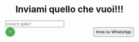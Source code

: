 
<html>
<head>
  <title>Pizzata giovedì</title>
  <meta name="viewport" content="width=device-width, initial-scale=1">
  <style>
    * {
      box-sizing: border-box;
    }

    body {
      font-family: Arial, sans-serif;
      margin: 0;
      padding: 20px;
    }

    h1 {
      text-align: center;
    }

    form {
      margin-bottom: 20px;
    }

    input[type="text"] {
      width: 100%;
      padding: 10px;
      margin-bottom: 10px;
    }

    .button-wrapper {
      display: flex;
      justify-content: space-between;
    }

    .add-button {
      width: 30px;
      height: 30px;
      background-color: #4CAF50;
      color: #fff;
      border: none;
      border-radius: 50%;
      cursor: pointer;
      display: flex;
      align-items: center;
      justify-content: center;
    }
  </style>
</head>
<body>
  <h1>Inviami quello che vuoi!!!</h1>

  <form onsubmit="return false;">
    <div id="boxWrapper">
      <input type="text" placeholder="cosa ti spila?" id="input1" />
    </div>
    <div class="button-wrapper">
      <button class="add-button" onclick="aggiungiBox()">+</button>
      <button onclick="confermaInvio()">Invia su WhatsApp</button>
    </div>
  </form>

  <script>
    function inviaListaWhatsApp() {
      var valori = [];
      var inputCount = document.getElementById("boxWrapper").getElementsByTagName("input").length;

      for (var i = 1; i <= inputCount; i++) {
        var inputId = "input" + i;
        var input = document.getElementById(inputId);
        valori.push(input.value);
      }

      var messaggio = "Per giovedì voglio :\n" + valori.join("\n");
      var numeroTelefono = "3756046392";

      var url = "https://wa.me/" + numeroTelefono + "?text=" + encodeURIComponent(messaggio);

      if (confirm("Sei sicuro/a di voler inviare?")) {
        if (confirm("Sei veramente sicuro/a?")) {
          if (confirm("Sicuro/a sicuro/a?")) {
            var link = document.createElement("a");
            link.href = url;
            link.target = "_blank";
            link.click();
          }
        }
      }
    }

    function confermaInvio() {
      if (confirm("E se poi te ne penti, vuoi inviare?")) {
        inviaListaWhatsApp();
      }
    }

    function aggiungiBox() {
      var boxWrapper = document.getElementById("boxWrapper");
      var inputCount = boxWrapper.getElementsByTagName("input").length;

      if (inputCount < 7) {
        var newInput = document.createElement("input");
        newInput.type = "text";
        newInput.placeholder = "Cosa ti spila?";
        newInput.id = "input" + (inputCount + 1);

        boxWrapper.appendChild(newInput);
      } else {
        alert("Hai raggiunto il limite massimo di box di testo (7).");
      }
    }
  </script>
</body>
</html>
